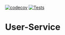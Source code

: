 [![codecov](https://codecov.io/gh/Ubademy-2021/User-Service/branch/main/graph/badge.svg?token=cNmHrwQdvP)](https://codecov.io/gh/agrojas/python-rest-api-example) [![Tests](https://github.com/Ubademy-2021/User-Service/actions/workflows/test.yml/badge.svg)](https://github.com/Ubademy-2021/User-Service/actions/workflows/test.yml)


# User-Service
